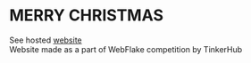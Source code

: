 # MERRY CHRISTMAS

See hosted [website](https://happychristmasjoy.netlify.app/) <br>
Website made as a part of WebFlake competition by TinkerHub
